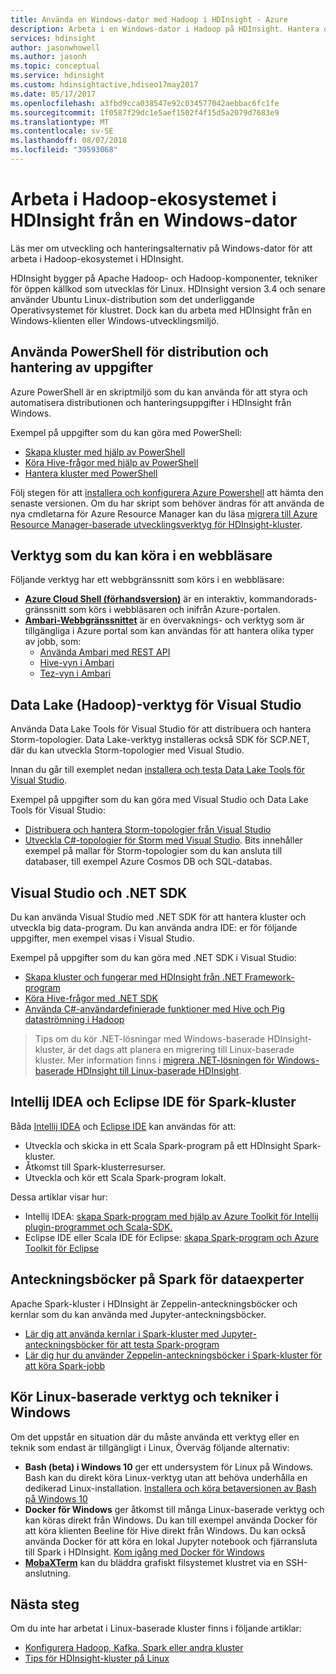 ```yaml
---
title: Använda en Windows-dator med Hadoop i HDInsight - Azure
description: Arbeta i en Windows-dator i Hadoop på HDInsight. Hantera och fråga kluster med PowerShell, Visual Studio och Linux-verktyg. Utveckla big data-lösningar med .NET.
services: hdinsight
author: jasonwhowell
ms.author: jasonh
ms.topic: conceptual
ms.service: hdinsight
ms.custom: hdinsightactive,hdiseo17may2017
ms.date: 05/17/2017
ms.openlocfilehash: a3fbd9cca038547e92c034577042aebbac6fc1fe
ms.sourcegitcommit: 1f0587f29dc1e5aef1502f4f15d5a2079d7683e9
ms.translationtype: MT
ms.contentlocale: sv-SE
ms.lasthandoff: 08/07/2018
ms.locfileid: "39593068"
---
```

# <a name="work-in-the-hadoop-ecosystem-on-hdinsight-from-a-windows-pc"></a>Arbeta i Hadoop-ekosystemet i HDInsight från en Windows-dator

Läs mer om utveckling och hanteringsalternativ på Windows-dator för att arbeta i Hadoop-ekosystemet i HDInsight. 

HDInsight bygger på Apache Hadoop- och Hadoop-komponenter, tekniker för öppen källkod som utvecklas för Linux. HDInsight version 3.4 och senare använder Ubuntu Linux-distribution som det underliggande Operativsystemet för klustret. Dock kan du arbeta med HDInsight från en Windows-klienten eller Windows-utvecklingsmiljö.

## <a name="use-powershell-for-deployment-and-management-tasks"></a>Använda PowerShell för distribution och hantering av uppgifter
Azure PowerShell är en skriptmiljö som du kan använda för att styra och automatisera distributionen och hanteringsuppgifter i HDInsight från Windows.

Exempel på uppgifter som du kan göra med PowerShell:

* [Skapa kluster med hjälp av PowerShell](hdinsight-hadoop-create-linux-clusters-azure-powershell.md)
* [Köra Hive-frågor med hjälp av PowerShell](hadoop/apache-hadoop-use-hive-powershell.md)
* [Hantera kluster med PowerShell](hdinsight-administer-use-powershell.md)

Följ stegen för att [installera och konfigurera Azure Powershell](https://docs.microsoft.com/powershell/azure/install-azurerm-ps) att hämta den senaste versionen. Om du har skript som behöver ändras för att använda de nya cmdletarna för Azure Resource Manager kan du läsa [migrera till Azure Resource Manager-baserade utvecklingsverktyg för HDInsight-kluster](hdinsight-hadoop-development-using-azure-resource-manager.md).

## <a name="utilities-you-can-run-in-a-browser"></a>Verktyg som du kan köra i en webbläsare
Följande verktyg har ett webbgränssnitt som körs i en webbläsare:
* **[Azure Cloud Shell (förhandsversion)](https://docs.microsoft.com/azure/cloud-shell/quickstart)**  är en interaktiv, kommandorads-gränssnitt som körs i webbläsaren och inifrån Azure-portalen.
* **[Ambari-Webbgränssnittet](hdinsight-hadoop-manage-ambari.md)**  är en övervaknings- och verktyg som är tillgängliga i Azure portal som kan användas för att hantera olika typer av jobb, som:
    * [Använda Ambari med REST API](hdinsight-hadoop-manage-ambari-rest-api.md)
    * [Hive-vyn i Ambari](hadoop/apache-hadoop-use-hive-ambari-view.md)
    * [Tez-vyn i Ambari](hdinsight-debug-ambari-tez-view.md)

## <a name="data-lake-hadoop-tools-for-visual-studio"></a>Data Lake (Hadoop)-verktyg för Visual Studio
Använda Data Lake Tools för Visual Studio för att distribuera och hantera Storm-topologier. Data Lake-verktyg installeras också SDK för SCP.NET, där du kan utveckla Storm-topologier med Visual Studio.

Innan du går till exemplet nedan [installera och testa Data Lake Tools för Visual Studio](hadoop/apache-hadoop-visual-studio-tools-get-started.md). 

Exempel på uppgifter som du kan göra med Visual Studio och Data Lake Tools för Visual Studio:
* [Distribuera och hantera Storm-topologier från Visual Studio](storm/apache-storm-deploy-monitor-topology-linux.md)
* [Utveckla C#-topologier för Storm med Visual Studio](storm/apache-storm-develop-csharp-visual-studio-topology.md). Bits innehåller exempel på mallar för Storm-topologier som du kan ansluta till databaser, till exempel Azure Cosmos DB och SQL-databas.

## <a name="visual-studio-and-the-net-sdk"></a>Visual Studio och .NET SDK 

Du kan använda Visual Studio med .NET SDK för att hantera kluster och utveckla big data-program. Du kan använda andra IDE: er för följande uppgifter, men exempel visas i Visual Studio.

Exempel på uppgifter som du kan göra med .NET SDK i Visual Studio:
* [Skapa kluster och fungerar med HDInsight från .NET Framework-program](hdinsight-hadoop-create-linux-clusters-dotnet-sdk.md)
* [Köra Hive-frågor med .NET SDK](hadoop/apache-hadoop-use-hive-dotnet-sdk.md)
* [Använda C#-användardefinierade funktioner med Hive och Pig dataströmning i Hadoop](hadoop/apache-hadoop-hive-pig-udf-dotnet-csharp.md)

> Tips om du kör .NET-lösningar med Windows-baserade HDInsight-kluster, är det dags att planera en migrering till Linux-baserade kluster. Mer information finns i [migrera .NET-lösningen för Windows-baserade HDInsight till Linux-baserade HDInsight](hdinsight-hadoop-migrate-dotnet-to-linux.md).

## <a name="intellij-idea-and-eclipse-ide-for-spark-clusters"></a>Intellij IDEA och Eclipse IDE för Spark-kluster
Båda [Intellij IDEA](https://www.jetbrains.com/idea/download) och [Eclipse IDE](https://www.eclipse.org/downloads/) kan användas för att:
* Utveckla och skicka in ett Scala Spark-program på ett HDInsight Spark-kluster.
* Åtkomst till Spark-klusterresurser.
* Utveckla och kör ett Scala Spark-program lokalt.

Dessa artiklar visar hur: 
* Intellij IDEA: [skapa Spark-program med hjälp av Azure Toolkit för Intellij plugin-programmet och Scala-SDK.](spark/apache-spark-intellij-tool-plugin.md)
* Eclipse IDE eller Scala IDE för Eclipse: [skapa Spark-program och Azure Toolkit för Eclipse](spark/apache-spark-eclipse-tool-plugin.md) 


## <a name="notebooks-on-spark-for-data-scientists"></a>Anteckningsböcker på Spark för dataexperter 
Apache Spark-kluster i HDInsight är Zeppelin-anteckningsböcker och kernlar som du kan använda med Jupyter-anteckningsböcker. 

* [Lär dig att använda kernlar i Spark-kluster med Jupyter-anteckningsböcker för att testa Spark-program](spark/apache-spark-zeppelin-notebook.md)
* [Lär dig hur du använder Zeppelin-anteckningsböcker i Spark-kluster för att köra Spark-jobb](spark/apache-spark-jupyter-notebook-kernels.md) 


## <a name="run-linux-based-tools-and-technologies-on-windows"></a>Kör Linux-baserade verktyg och tekniker i Windows

Om det uppstår en situation där du måste använda ett verktyg eller en teknik som endast är tillgängligt i Linux, Överväg följande alternativ:

* **Bash (beta) i Windows 10** ger ett undersystem för Linux på Windows. Bash kan du direkt köra Linux-verktyg utan att behöva underhålla en dedikerad Linux-installation. [Installera och köra betaversionen av Bash på Windows 10](https://msdn.microsoft.com/commandline/wsl/install_guide)
* **Docker för Windows** ger åtkomst till många Linux-baserade verktyg och kan köras direkt från Windows. Du kan till exempel använda Docker för att köra klienten Beeline för Hive direkt från Windows. Du kan också använda Docker för att köra en lokal Jupyter notebook och fjärransluta till Spark i HDInsight. [Kom igång med Docker för Windows](https://docs.docker.com/docker-for-windows/)
* **[MobaXTerm](http://mobaxterm.mobatek.net/)**  kan du bläddra grafiskt filsystemet klustret via en SSH-anslutning.

## <a name="next-steps"></a>Nästa steg
Om du inte har arbetat i Linux-baserade kluster finns i följande artiklar:
* [Konfigurera Hadoop, Kafka, Spark eller andra kluster](hdinsight-hadoop-provision-linux-clusters.md)
* [Tips för HDInsight-kluster på Linux](hdinsight-hadoop-linux-information.md)
